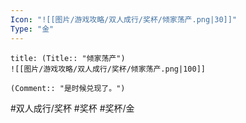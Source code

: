 ```yaml
---
Icon: "![[图片/游戏攻略/双人成行/奖杯/倾家荡产.png|30]]"
Type: "金"
---
```

```ad-common-gold-trophy
title: (Title:: "倾家荡产")
![[图片/游戏攻略/双人成行/奖杯/倾家荡产.png|100]]

(Comment:: "是时候兑现了。")
```

#双人成行/奖杯 #奖杯 #奖杯/金
